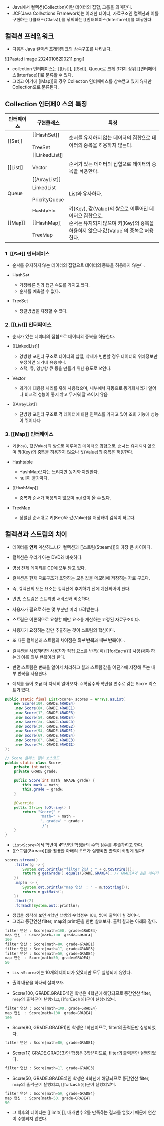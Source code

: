 - Java에서 컬렉션(Collection)이란 데이터의 집합, 그룹을 의미한다.
- JCF(Java Collections Framework)는 이러한 데이터, 자료구조인 컬렉션과 이를 구현하는 [[클래스(Class)]]를 정의하는 [[인터페이스(Interface)]]를 제공한다.

## 컬렉션 프레임워크

- 다음은 Java 컬렉션 프레임워크의 상속구조를 나타낸다.

![[Pasted image 20240106200211.png]]

- collection 인터페이스는 [[List]], [[Set]], Queue로 크게 3가지 상위 [[인터페이스(Interface)]]로 분류할 수 있다.
- 그리고 여기에 [[Map]]의 경우 Collection 인터페이스를 상속받고 있지 않지만 Collection으로 분류된다.
## Collection 인터페이스의 특징
| 인터페이스 | 구현클래스 | 특징 |
| ---- | ---- | ---- |
| [[Set]] | [[HashSet]]<br><br>TreeSet | 순서를 유지하지 않는 데이터의 집합으로 데이터의 중복을 허용하지 않는다. |
| [[List]] | [[LinkedList]]<br><br>Vector<br><br>[[ArrayList]] | 순서가 있는 데이터의 집합으로 데이터의 중복을 허용한다. |
| Queue | LinkedList<br><br>PriorityQueue | List와 유사하다. |
| [[Map]] | Hashtable<br><br>[[HashMap]]<br><br>TreeMap | 키(Key), 값(Value)의 쌍으로 이루어진 데이터으 집합으로,<br>순서는 유지되지 않으며 키(Key)의 중복을 허용하지 않으나 값(Value)의 중복은 허용한다. |

### 1. [[Set]] 인터페이스

- 순서를 유지하지 않는 데이터의 집합으로 데이터의 중복을 허용하지 않는다.

- HashSet
    - 가장빠른 임의 접근 속도를 가지고 있다.
    - 순서를 예측할 수 없다.
- TreeSet
    - 정렬방법을 지정할 수 있다.
### 2. [[List]] 인터페이스

- 순서가 있는 데이터의 집합으로 데이터의 중복을 허용한다.

- [[LinkedList]]
    - 양방향 포인터 구조로 데이터의 삽입, 삭제가 빈번할 경우 데이터의 위치정보만 수정하면 되기에 유용하다.
    - 스택, 큐, 양방향 큐 등을 만들기 위한 용도로 쓰인다.
- Vector
    - 과거에 대용량 처리를 위해 사용했으며, 내부에서 자동으로 동기화처리가 일어나 비교적 성능이 좋지 않고 무거워 잘 쓰이지 않음  
- [[ArrayList]]  
    - 단방향 포인터 구조로 각 데이터에 대한 인덱스를 가지고 있어 조회 기능에 성능이 뛰어나다.
### 3. [[Map]] 인터페이스

- 키(Key), 값(Value)의 쌍으로 이루어진 데이터으 집합으로, 순서는 유지되지 않으며 키(Key)의 중복을 허용하지 않으나 값(Value)의 중복은 허용한다.

- Hashtable
    - HashMap보다는 느리지만 동기화 지원한다.
    - null이 불가하다.
- [[HashMap]]
    - 중복과 순서가 허용되지 않으며 null값이 올 수 있다.
- TreeMap
    - 정렬된 순서대로 키(Key)와 값(Value)을 저장하여 검색이 빠르다.


## 컬렉션과 스트림의 차이

- 데이터를 **언제** 계산하느냐가 컬렉션과 [[스트림(Stream)]]의 가장 큰 차이이다.

- 컬렉션은 우리가 아는 DVD와 비슷하다.
- 영상 전체 데이터를 CD에 모두 담고 있다. 

- 컬렉션은 현재 자료구조가 포함하는 모든 값을 메모리에 저장하는 자료 구조다.
- 즉, 컬렉션의 모든 요소는 컬렉션에 추가하기 전에 계산되어야 한다. 

- 반면, 스트림은 스트리밍 서비스와 비슷하다.
- 사용자가 필요로 하는 몇 부분만 미리 내려받는다.

- 스트림은 이론적으로 요청할 때만 요소를 계산하는 고정된 자료구조이다.
- 사용자가 요청하는 값만 추출하는 것이 스트림의 핵심이다.

- 또 다른 컬렉션과 스트림의 차이점은 **외부 반복**과 **내부 반복**이다.

- 컬렉션을 사용하려면 사용자가 직접 요소를 반복( 예) [[forEach()]] 사용)해야 하는데 이를 외부 반복이라 한다. 
- 반면 스트림은 반복을 알아서 처리하고 결과 스트림 값을 어딘가에 저장해 주는 내부 반복을 사용한다.

- 예제를 들어 조금 더 자세히 알아보자. 수학점수와 학년을 변수로 갖는 Score 리스트가 있다.

```java
public static final List<Score> scores = Arrays.asList(
	new Score(100, GRADE.GRADE4)
    ,new Score(80, GRADE.GRADE1)
    ,new Score(17, GRADE.GRADE3)
    ,new Score(50, GRADE.GRADE4)
    ,new Score(28, GRADE.GRADE3)
    ,new Score(30, GRADE.GRADE2)
    ,new Score(98, GRADE.GRADE1)
    ,new Score(69, GRADE.GRADE4)
    ,new Score(87, GRADE.GRADE3)
    ,new Score(76, GRADE.GRADE2)
);

// Score 클래스 일부 소스코드
public static class Score{
    private int math;
    private GRADE grade;

    public Score(int math, GRADE grade) {
        this.math = math;
        this.grade = grade;
    }

    @Override
    public String toString() {
        return "Score{" +
                "math=" + math +
                ", grade=" + grade +
                '}';
    }
}
```

- `List<Score>`에서 학년이 4학년인 학생들의 수학 점수를 추출하려고 한다. 
- [[스트림(Stream)]]을 활용한 아래의 코드가 실행되면 출력이 어떻게 될까?

```java
scores.stream()
    .filter(g -> {
        System.out.println("filter 연산 : " + g.toString());
        return g.getGrade().equals(GRADE.GRADE4); // GRADE4와 같은 데이터만 리턴
    })
    .map(m -> {
        System.out.println("map 연산  : " + m.toString());
        return m.getMath();
    })
    .limit(2)
    .forEach(System.out::println);
```

- 정답을 생각해 보면 4학년 학생의 수학점수 100, 50이 출력이 될 것이다. 
- 그리고 중간연산 filter, map의 print문을 한번 살펴보자. 출력 결과는 아래와 같다.

```java
filter 연산 : Score{math=100, grade=GRADE4}
map 연산  : Score{math=100, grade=GRADE4}
100
filter 연산 : Score{math=80, grade=GRADE1}
filter 연산 : Score{math=17, grade=GRADE3}
filter 연산 : Score{math=50, grade=GRADE4}
map 연산  : Score{math=50, grade=GRADE4}
50
```

- `List<Score>`에는 10개의 데이터가 있었지만 모두 실행되지 않았다.
- 출력 내용을 하나씩 살펴보자.

- Score(100, GRADE.GRADE4)인 학생은 4학년에 해당되므로 중간연산 filter, map의 출력문이 실행되고, [[forEach()]]문이 실행되었다.

```java
filter 연산 : Score{math=100, grade=GRADE4}
map 연산  : Score{math=100, grade=GRADE4}
100
```

- Score(80, GRADE.GRADE1)인 학생은 1학년이므로, filter의 출력문만 실행되었다.

```java
filter 연산 : Score{math=80, grade=GRADE1}
```

- Score(17, GRADE.GRADE3)인 학생은 3학년이므로, filter의 출력문만 실행되었다.

```java
filter 연산 : Score{math=17, grade=GRADE3}
```

- Score(50, GRADE.GRADE4)인 학생은 4학년에 해당되므로 중간연산 filter, map의 출력문이 실행되고, [[forEach()]]문이 실행되었다.

```java
filter 연산 : Score{math=50, grade=GRADE4}
map 연산  : Score{math=50, grade=GRADE4}
50
```

- 그 이후의 데이터는 [[limit()]], 매개변수 2를 만족하는 결과를 얻었기 때문에 연산이 수행되지 않았다.